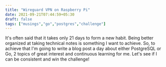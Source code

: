```yaml
---
title: "Wireguard VPN on Raspberry Pi"
date: 2021-09-21T07:44:59+05:30
draft: false
tags: ["musings","go","postgres","challenge"]
---
```

It's often said that it takes only 21 days to form a new habit. Being better organized at taking technical notes is something I 
want to achieve. So, to achieve that I'm going to write a blog post a day about either PostgreSQL or Go, 2 topics of great interest
and continuous learning for me. Let's see if I can be consistent and win the challenge!

